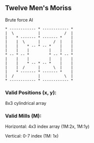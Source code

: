 ## Twelve Men's Moriss
Brute force AI
```
* ------------ * ------------ *
|  \           |           /  |
|    * ------- * ------- *    |
|    |  \      |      /  |    |
|    |    * -- * -- *    |    |
|    |    |         |    |    |
* -- * -- *         * -- * -- *
|    |    |         |    |    |
|    |    * -- * -- *    |    |
|    |  /      |      \  |    |
|    * ------- * ------- *    |
|  /           |           \  |
* ------------ * ------------ *
```

### Valid Positions (x, y):
8x3 cylindrical array

### Valid Mills (M):

Horizontal: 4x3 index array     (1M:2x, 1M:1y)

Vertical: 0-7 index             (1M: 1x)
